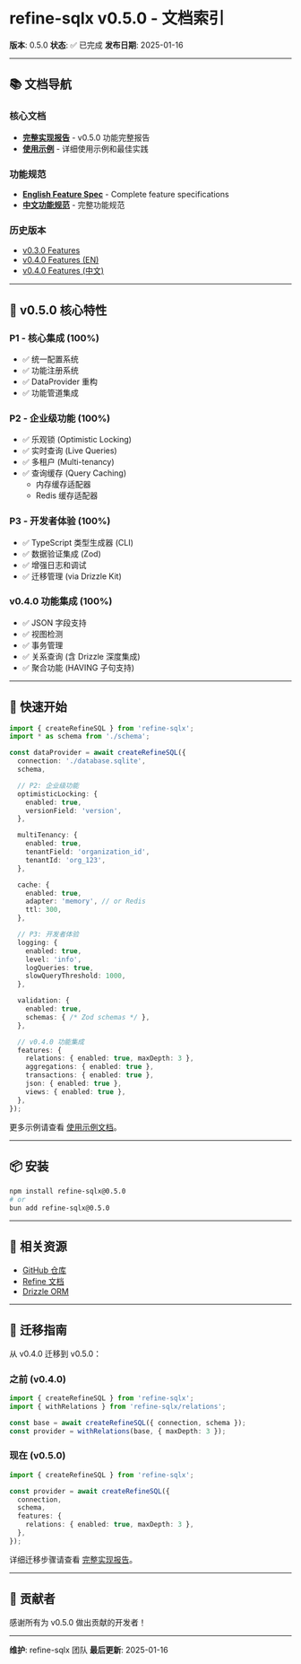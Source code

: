 # refine-sqlx v0.5.0 - 文档索引

**版本**: 0.5.0
**状态**: ✅ 已完成
**发布日期**: 2025-01-16

---

## 📚 文档导航

### 核心文档
- **[完整实现报告](./FINAL_REPORT.md)** - v0.5.0 功能完整报告
- **[使用示例](./USAGE_EXAMPLES.md)** - 详细使用示例和最佳实践

### 功能规范
- **[English Feature Spec](./FEATURES.md)** - Complete feature specifications
- **[中文功能规范](./FEATURES_zh-CN.md)** - 完整功能规范

### 历史版本
- [v0.3.0 Features](../features/FEATURES_v0.3.0.md)
- [v0.4.0 Features (EN)](../features/FEATURES_v0.4.0.md)
- [v0.4.0 Features (中文)](../features/FEATURES_v0.4.0_zh-CN.md)

---

## 🎯 v0.5.0 核心特性

### P1 - 核心集成 (100%)
- ✅ 统一配置系统
- ✅ 功能注册系统
- ✅ DataProvider 重构
- ✅ 功能管道集成

### P2 - 企业级功能 (100%)
- ✅ 乐观锁 (Optimistic Locking)
- ✅ 实时查询 (Live Queries)
- ✅ 多租户 (Multi-tenancy)
- ✅ 查询缓存 (Query Caching)
  - 内存缓存适配器
  - Redis 缓存适配器

### P3 - 开发者体验 (100%)
- ✅ TypeScript 类型生成器 (CLI)
- ✅ 数据验证集成 (Zod)
- ✅ 增强日志和调试
- ✅ 迁移管理 (via Drizzle Kit)

### v0.4.0 功能集成 (100%)
- ✅ JSON 字段支持
- ✅ 视图检测
- ✅ 事务管理
- ✅ 关系查询 (含 Drizzle 深度集成)
- ✅ 聚合功能 (HAVING 子句支持)

---

## 🚀 快速开始

```typescript
import { createRefineSQL } from 'refine-sqlx';
import * as schema from './schema';

const dataProvider = await createRefineSQL({
  connection: './database.sqlite',
  schema,

  // P2: 企业级功能
  optimisticLocking: {
    enabled: true,
    versionField: 'version',
  },

  multiTenancy: {
    enabled: true,
    tenantField: 'organization_id',
    tenantId: 'org_123',
  },

  cache: {
    enabled: true,
    adapter: 'memory', // or Redis
    ttl: 300,
  },

  // P3: 开发者体验
  logging: {
    enabled: true,
    level: 'info',
    logQueries: true,
    slowQueryThreshold: 1000,
  },

  validation: {
    enabled: true,
    schemas: { /* Zod schemas */ },
  },

  // v0.4.0 功能集成
  features: {
    relations: { enabled: true, maxDepth: 3 },
    aggregations: { enabled: true },
    transactions: { enabled: true },
    json: { enabled: true },
    views: { enabled: true },
  },
});
```

更多示例请查看 [使用示例文档](./USAGE_EXAMPLES.md)。

---

## 📦 安装

```bash
npm install refine-sqlx@0.5.0
# or
bun add refine-sqlx@0.5.0
```

---

## 🔗 相关资源

- [GitHub 仓库](https://github.com/medz/refine-sqlx)
- [Refine 文档](https://refine.dev)
- [Drizzle ORM](https://orm.drizzle.team)

---

## 📝 迁移指南

从 v0.4.0 迁移到 v0.5.0：

### 之前 (v0.4.0)
```typescript
import { createRefineSQL } from 'refine-sqlx';
import { withRelations } from 'refine-sqlx/relations';

const base = await createRefineSQL({ connection, schema });
const provider = withRelations(base, { maxDepth: 3 });
```

### 现在 (v0.5.0)
```typescript
import { createRefineSQL } from 'refine-sqlx';

const provider = await createRefineSQL({
  connection,
  schema,
  features: {
    relations: { enabled: true, maxDepth: 3 },
  },
});
```

详细迁移步骤请查看 [完整实现报告](./FINAL_REPORT.md#-migration-path-from-v040)。

---

## 🎉 贡献者

感谢所有为 v0.5.0 做出贡献的开发者！

---

**维护**: refine-sqlx 团队
**最后更新**: 2025-01-16
